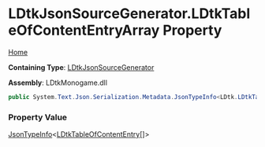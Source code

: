# LDtkJsonSourceGenerator\.LDtkTableOfContentEntryArray Property

[Home](../../../README.md)

**Containing Type**: [LDtkJsonSourceGenerator](../README.md)

**Assembly**: LDtkMonogame\.dll

```csharp
public System.Text.Json.Serialization.Metadata.JsonTypeInfo<LDtk.LDtkTableOfContentEntry[]> LDtkTableOfContentEntryArray { get; }
```

### Property Value

[JsonTypeInfo](https://docs.microsoft.com/en-us/dotnet/api/system.text.json.serialization.metadata.jsontypeinfo-1)\<[LDtkTableOfContentEntry](../../LDtkTableOfContentEntry/README.md)\[\]\>

